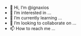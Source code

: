 - 👋 Hi, I’m @ignaxios
- 👀 I’m interested in ...
- 🌱 I’m currently learning ...
- 💞️ I’m looking to collaborate on ...
- 📫 How to reach me ...

<!---
ignaxios/ignaxios is a ✨ special ✨ repository because its `README.md` (this file) appears on your GitHub profile.
You can click the Preview link to take a look at your changes.
--->
